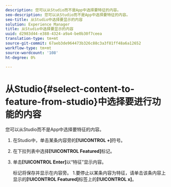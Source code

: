 ```yaml
---
description: 您可以从Studio而不是App中选择要特征的内容。
seo-description: 您可以从Studio而不是App中选择要特征的内容。
seo-title: 从Studio中选择要显示的内容
solution: Experience Manager
title: 从Studio中选择要显示的内容
uuid: d2983d44-e388-4324-a9a4-be0b30f7ceea
translation-type: tm+mt
source-git-commit: 67aeb3de964473b326c88c3a3f81ff48a6a12652
workflow-type: tm+mt
source-wordcount: '108'
ht-degree: 0%

---
```



# 从Studio{#select-content-to-feature-from-studio}中选择要进行功能的内容

您可以从Studio而不是App中选择要特征的内容。

1. 在Studio中，单击某条内容旁的&#x200B;**[!UICONTROL +]**&#x200B;符号。
1. 在下拉列表中选择&#x200B;**[!UICONTROL Featured]**&#x200B;标记。
1. 单击&#x200B;**[!UICONTROL Enter]**&#x200B;以“特征”显示内容。

   标记将保存并显示在内容旁。 1.要停止以某条内容为特征，请单击该条内容上显示的&#x200B;**[!UICONTROL Featured]**&#x200B;标签上的&#x200B;**[!UICONTROL x]**。
